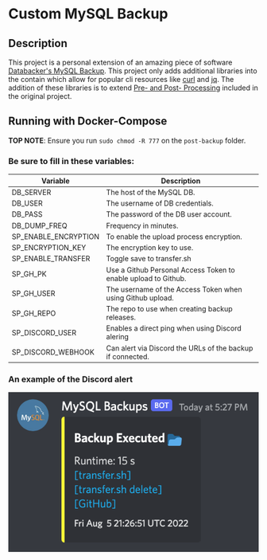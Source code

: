 # Custom MySQL Backup

## Description
This project is a personal extension of an amazing piece of software [Databacker's MySQL Backup](https://github.com/databacker/mysql-backup). This project only adds additional libraries into the contain which allow for popular cli resources like [curl](https://curl.se/) and [jq](https://stedolan.github.io/jq/). The addition of these libraries is to extend [Pre- and Post- Processing](https://github.com/databacker/mysql-backup#backup-pre-and-post-processing) included in the original project.

## Running with Docker-Compose
**TOP NOTE**: Ensure you run `sudo chmod -R 777` on the `post-backup` folder.

### Be sure to fill in these variables:

| Variable | Description |
|---|---|
| DB_SERVER | The host of the MySQL DB. |
| DB_USER | The username of DB credentials. |
| DB_PASS | The password of the DB user account. |
| DB_DUMP_FREQ | Frequency in minutes. |
| SP_ENABLE_ENCRYPTION | To enable the upload process encryption. |
| SP_ENCRYPTION_KEY | The encryption key to use. |
| SP_ENABLE_TRANSFER | Toggle save to transfer.sh |
| SP_GH_PK | Use a Github Personal Access Token to enable upload to Github. |
| SP_GH_USER | The username of the Access Token when using Github upload. |
| SP_GH_REPO | The repo to use when creating backup releases. |
| SP_DISCORD_USER | Enables a direct ping when using Discord alering |
| SP_DISCORD_WEBHOOK | Can alert via Discord the URLs of the backup if connected. |

### An example of the Discord alert
![Discord alert example showing hyperlinks](.github/resources/discord-example.png)